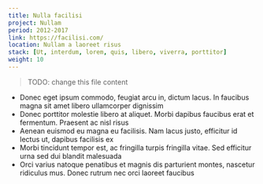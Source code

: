 ```yaml
---
title: Nulla facilisi
project: Nullam
period: 2012-2017
link: https://facilisi.com/
location: Nullam a laoreet risus
stack: [Ut, interdum, lorem, quis, libero, viverra, porttitor]
weight: 10
---
```


> TODO: change this file content

- Donec eget ipsum commodo, feugiat arcu in, dictum lacus. In faucibus magna sit amet libero ullamcorper dignissim
- Donec porttitor molestie libero at aliquet. Morbi dapibus faucibus erat et fermentum. Praesent ac nisl risus
- Aenean euismod eu magna eu facilisis. Nam lacus justo, efficitur id lectus ut, dapibus facilisis ex
- Morbi tincidunt tempor est, ac fringilla turpis fringilla vitae. Sed efficitur urna sed dui blandit malesuada
- Orci varius natoque penatibus et magnis dis parturient montes, nascetur ridiculus mus. Donec rutrum nec orci laoreet faucibus
